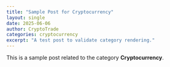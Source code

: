 ```yaml
---
title: "Sample Post for Cryptocurrency"
layout: single
date: 2025-06-06
author: CryptoTrade
categories: cryptocurrency
excerpt: "A test post to validate category rendering."
---
```


This is a sample post related to the category **Cryptocurrency**.
